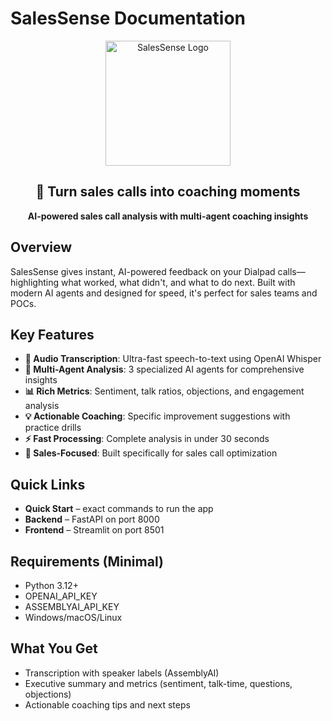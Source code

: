 # SalesSense Documentation

<div align="center">
  <img src="assets/salessense-logo.png" alt="SalesSense Logo" width="200"/>
  <h2>🚀 Turn sales calls into coaching moments</h2>
  <p><strong>AI-powered sales call analysis with multi-agent coaching insights</strong></p>
</div>

## Overview

SalesSense gives instant, AI-powered feedback on your Dialpad calls—highlighting what worked, what didn't, and what to do next. Built with modern AI agents and designed for speed, it's perfect for sales teams and POCs.

## Key Features

- **🎤 Audio Transcription**: Ultra-fast speech-to-text using OpenAI Whisper
- **🤖 Multi-Agent Analysis**: 3 specialized AI agents for comprehensive insights
- **📊 Rich Metrics**: Sentiment, talk ratios, objections, and engagement analysis
- **💡 Actionable Coaching**: Specific improvement suggestions with practice drills
- **⚡ Fast Processing**: Complete analysis in under 30 seconds
- **🎯 Sales-Focused**: Built specifically for sales call optimization

## Quick Links
- **Quick Start** – exact commands to run the app
- **Backend** – FastAPI on port 8000
- **Frontend** – Streamlit on port 8501

## Requirements (Minimal)
- Python 3.12+
- OPENAI_API_KEY
- ASSEMBLYAI_API_KEY
- Windows/macOS/Linux

## What You Get
- Transcription with speaker labels (AssemblyAI)
- Executive summary and metrics (sentiment, talk-time, questions, objections)
- Actionable coaching tips and next steps